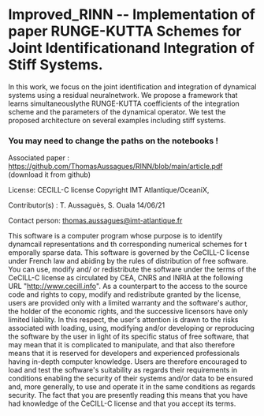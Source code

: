 # Improved_RINN -- Implementation of paper RUNGE-KUTTA Schemes for Joint Identificationand Integration of Stiff Systems.

In  this  work,  we  focus  on  the  joint  identification and  integration  of  dynamical  systems  using  a  residual  neuralnetwork.  We  propose  a  framework  that  learns  simultaneouslythe  RUNGE-KUTTA  coefficients  of  the  integration  scheme  and the parameters of the dynamical operator. We test the proposed         architecture  on  several  examples  including  stiff  systems.

### You may need to change the paths on the notebooks !

Associated paper : https://github.com/ThomasAussagues/RINN/blob/main/article.pdf (download it from github)

License: CECILL-C license Copyright IMT Atlantique/OceaniX,

Contributor(s) : T. Aussaguès, S. Ouala 14/06/21

Contact person: thomas.aussagues@imt-atlantique.fr

This software is a computer program whose purpose is to identify dynamcail representations and th corresponding numerical schemes for t emporally sparse data. This software is governed by the CeCILL-C license under French law and abiding by the rules of distribution of free software. You can use, modify and/ or redistribute the software under the terms of the CeCILL-C license as circulated by CEA, CNRS and INRIA at the following URL "http://www.cecill.info". As a counterpart to the access to the source code and rights to copy, modify and redistribute granted by the license, users are provided only with a limited warranty and the software's author, the holder of the economic rights, and the successive licensors have only limited liability. In this respect, the user's attention is drawn to the risks associated with loading, using, modifying and/or developing or reproducing the software by the user in light of its specific status of free software, that may mean that it is complicated to manipulate, and that also therefore means that it is reserved for developers and experienced professionals having in-depth computer knowledge. Users are therefore encouraged to load and test the software's suitability as regards their requirements in conditions enabling the security of their systems and/or data to be ensured and, more generally, to use and operate it in the same conditions as regards security. The fact that you are presently reading this means that you have had knowledge of the CeCILL-C license and that you accept its terms.
